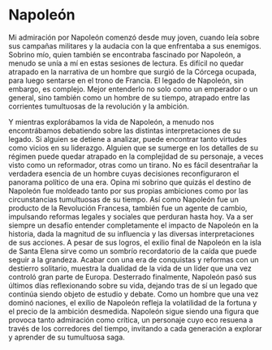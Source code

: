# Napoleón
Mi admiración por Napoleón comenzó desde muy joven, cuando leía sobre sus campañas militares y la audacia con la que enfrentaba a sus enemigos. Sobrino mío, quien también se encontraba fascinado por Napoleón, a menudo se unía a mí en estas sesiones de lectura. Es difícil no quedar atrapado en la narrativa de un hombre que surgió de la Córcega ocupada, para luego sentarse en el trono de Francia. El legado de Napoleón, sin embargo, es complejo. Mejor entenderlo no solo como un emperador o un general, sino también como un hombre de su tiempo, atrapado entre las corrientes tumultuosas de la revolución y la ambición.

Y mientras explorábamos la vida de Napoleón, a menudo nos encontrábamos debatiendo sobre las distintas interpretaciones de su legado. Si alguien se detiene a analizar, puede encontrar tanto virtudes como vicios en su liderazgo. Alguien que se sumerge en los detalles de su régimen puede quedar atrapado en la complejidad de su personaje, a veces visto como un reformador, otras como un tirano. No es fácil desentrañar la verdadera esencia de un hombre cuyas decisiones reconfiguraron el panorama político de una era. Opina mi sobrino que quizás el destino de Napoleón fue moldeado tanto por sus propias ambiciones como por las circunstancias tumultuosas de su tiempo. Así como Napoleón fue un producto de la Revolución Francesa, también fue un agente de cambio, impulsando reformas legales y sociales que perduran hasta hoy. Va a ser siempre un desafío entender completamente el impacto de Napoleón en la historia, dada la magnitud de su influencia y las diversas interpretaciones de sus acciones. A pesar de sus logros, el exilio final de Napoleón en la isla de Santa Elena sirve como un sombrío recordatorio de la caída que puede seguir a la grandeza. Acabar con una era de conquistas y reformas con un destierro solitario, muestra la dualidad de la vida de un líder que una vez controló gran parte de Europa. Desterrado finalmente, Napoleón pasó sus últimos días reflexionando sobre su vida, dejando tras de sí un legado que continúa siendo objeto de estudio y debate. Como un hombre que una vez dominó naciones, el exilio de Napoleón refleja la volatilidad de la fortuna y el precio de la ambición desmedida. Napoleón sigue siendo una figura que provoca tanto admiración como crítica, un personaje cuyo eco resuena a través de los corredores del tiempo, invitando a cada generación a explorar y aprender de su tumultuosa saga.
